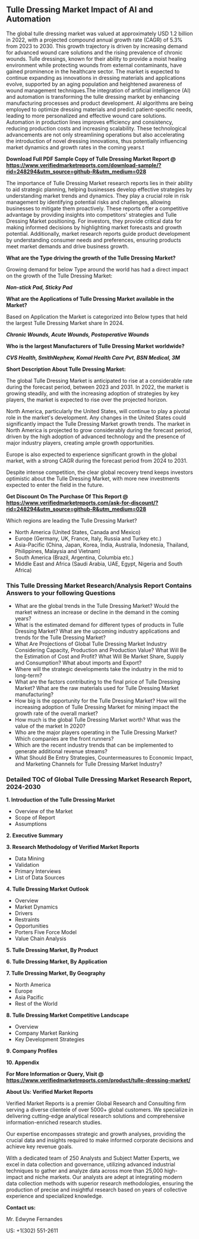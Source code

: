 <h2>Tulle Dressing Market Impact of AI and Automation</h2>The global tulle dressing market was valued at approximately USD 1.2 billion in 2022, with a projected compound annual growth rate (CAGR) of 5.3% from 2023 to 2030. This growth trajectory is driven by increasing demand for advanced wound care solutions and the rising prevalence of chronic wounds. Tulle dressings, known for their ability to provide a moist healing environment while protecting wounds from external contaminants, have gained prominence in the healthcare sector. The market is expected to continue expanding as innovations in dressing materials and applications evolve, supported by an aging population and heightened awareness of wound management techniques.The integration of artificial intelligence (AI) and automation is transforming the tulle dressing market by enhancing manufacturing processes and product development. AI algorithms are being employed to optimize dressing materials and predict patient-specific needs, leading to more personalized and effective wound care solutions. Automation in production lines improves efficiency and consistency, reducing production costs and increasing scalability. These technological advancements are not only streamlining operations but also accelerating the introduction of novel dressing innovations, thus potentially influencing market dynamics and growth rates in the coming years.t</p><p id="" class=""><strong>Download Full PDF Sample Copy of Tulle Dressing Market Report @ <a href="https://www.verifiedmarketreports.com/download-sample/?rid=248294&utm_source=github-R&utm_medium=028" target="_blank">https://www.verifiedmarketreports.com/download-sample/?rid=248294&utm_source=github-R&utm_medium=028</a></strong></p><p>The importance of&nbsp;Tulle Dressing Market research reports lies in their ability to aid strategic planning, helping businesses develop effective strategies by understanding market trends and dynamics. They play a crucial role in risk management by identifying potential risks and challenges, allowing businesses to mitigate them proactively. These reports offer a competitive advantage by providing insights into competitors' strategies and Tulle Dressing Market positioning. For investors, they provide critical data for making informed decisions by highlighting market forecasts and growth potential. Additionally, market research reports guide product development by understanding consumer needs and preferences, ensuring products meet market demands and drive business growth.</p><p><strong>What are the&nbsp;Type driving the growth of the Tulle Dressing Market?</strong></p><p id="" class="">Growing demand for below Type around the world has had a direct impact on the growth of the Tulle Dressing Market:</p><em><strong>Non-stick Pad, Sticky Pad</strong></em></p><strong>What are the&nbsp;Applications&nbsp;of Tulle Dressing Market available in the Market?</strong></p><p id="" class="">Based on Application the Market is categorized into Below types that held the largest Tulle Dressing Market share In 2024.</p><em><strong>Chronic Wounds, Acute Wounds, Postoperative Wounds</strong></em></p><strong>Who is the largest Manufacturers of Tulle Dressing Market worldwide?</strong></p><p><em><strong>CVS Health, SmithNephew, Komal Health Care Pvt, BSN Medical, 3M</strong></em></p><p id="" class=""><strong>Short Description About Tulle Dressing Market:</strong></p><p>The global Tulle Dressing Market is anticipated to rise at a considerable rate during the forecast period, between 2023 and 2031. In 2022, the market is growing steadily, and with the increasing adoption of strategies by key players, the market is expected to rise over the projected horizon.</p><p>North America, particularly the United States, will continue to play a pivotal role in the market's development. Any changes in the United States could significantly impact the Tulle Dressing Market growth trends. The market in North America is projected to grow considerably during the forecast period, driven by the high adoption of advanced technology and the presence of major industry players, creating ample growth opportunities.</p><p>Europe is also expected to experience significant growth in the global market, with a strong CAGR during the forecast period from 2024 to 2031.</p><p>Despite intense competition, the clear global recovery trend keeps investors optimistic about the Tulle Dressing Market, with more new investments expected to enter the field in the future.</p><p id="" class=""><strong>Get Discount On The Purchase Of This Report @ <a href="https://www.verifiedmarketreports.com/ask-for-discount/?rid=248294&utm_source=github-R&utm_medium=028" target="_blank">https://www.verifiedmarketreports.com/ask-for-discount/?rid=248294&utm_source=github-R&utm_medium=028</a></strong></p>Which regions are leading the Tulle Dressing Market?</p><ul><li>North America (United States, Canada and Mexico)</li><li>Europe (Germany, UK, France, Italy, Russia and Turkey etc.)</li><li>Asia-Pacific (China, Japan, Korea, India, Australia, Indonesia, Thailand, Philippines, Malaysia and Vietnam)</li><li>South America (Brazil, Argentina, Columbia etc.)</li><li>Middle East and Africa (Saudi Arabia, UAE, Egypt, Nigeria and South Africa)</li></ul><h3 id="" class="">This Tulle Dressing Market Research/Analysis Report Contains Answers to your following Questions</h3><ul><li>What are the global trends in the Tulle Dressing Market? Would the market witness an increase or decline in the demand in the coming years?</li><li>What is the estimated demand for different types of products in Tulle Dressing Market? What are the upcoming industry applications and trends for the Tulle Dressing Market?</li><li>What Are Projections of Global Tulle Dressing Market Industry Considering Capacity, Production and Production Value? What Will Be the Estimation of Cost and Profit? What Will Be Market Share, Supply and Consumption? What about imports and Export?</li><li>Where will the strategic developments take the industry in the mid to long-term?</li><li>What are the factors contributing to the final price of Tulle Dressing Market? What are the raw materials used for Tulle Dressing Market manufacturing?</li><li>How big is the opportunity for the Tulle Dressing Market? How will the increasing adoption of Tulle Dressing Market for mining impact the growth rate of the overall market?</li><li>How much is the global Tulle Dressing Market worth? What was the value of the market In 2020?</li><li>Who are the major players operating in the Tulle Dressing Market? Which companies are the front runners?</li><li>Which are the recent industry trends that can be implemented to generate additional revenue streams?</li><li>What Should Be Entry Strategies, Countermeasures to Economic Impact, and Marketing Channels for Tulle Dressing Market Industry?</li></ul><h3 id="" class="">Detailed TOC of Global Tulle Dressing Market Research Report, 2024-2030</h3><p id="" class=""><strong>1. Introduction of the Tulle Dressing Market</strong></p><ul><li>Overview of the Market</li><li>Scope of Report</li><li>Assumptions</li></ul><p id="" class=""><strong>2. Executive Summary</strong></p><p id="" class=""><strong>3. Research Methodology of Verified Market Reports</strong></p><ul><li>Data Mining</li><li>Validation</li><li>Primary Interviews</li><li>List of Data Sources</li></ul><p id="" class=""><strong>4. Tulle Dressing Market Outlook</strong></p><ul><li>Overview</li><li>Market Dynamics</li><li>Drivers</li><li>Restraints</li><li>Opportunities</li><li>Porters Five Force Model</li><li>Value Chain Analysis</li></ul><p id="" class=""><strong>5. Tulle Dressing Market, By Product</strong></p><p id="" class=""><strong>6. Tulle Dressing Market, By Application</strong></p><p id="" class=""><strong>7. Tulle Dressing Market, By Geography</strong></p><ul><li>North America</li><li>Europe</li><li>Asia Pacific</li><li>Rest of the World</li></ul><p id="" class=""><strong>8. Tulle Dressing Market Competitive Landscape</strong></p><ul><li>Overview</li><li>Company Market Ranking</li><li>Key Development Strategies</li></ul><p id="" class=""><strong>9. Company Profiles</strong></p><p id="" class=""><strong>10. Appendix</strong></p><p id="" class=""><strong>For More Information or Query, Visit @ <a href="https://www.verifiedmarketreports.com/product/tulle-dressing-market/" target="_blank">https://www.verifiedmarketreports.com/product/tulle-dressing-market/</a></strong></p><p id="" class=""><strong>About Us: Verified Market Reports</strong></p><p id="" class="">Verified Market Reports is a premier Global Research and Consulting firm serving a diverse clientele of over 5000+ global customers. We specialize in delivering cutting-edge analytical research solutions and comprehensive information-enriched research studies.</p><p id="" class="">Our expertise encompasses strategic and growth analyses, providing the crucial data and insights required to make informed corporate decisions and achieve key revenue goals.</p><p id="" class="">With a dedicated team of 250 Analysts and Subject Matter Experts, we excel in data collection and governance, utilizing advanced industrial techniques to gather and analyze data across more than 25,000 high-impact and niche markets. Our analysts are adept at integrating modern data collection methods with superior research methodologies, ensuring the production of precise and insightful research based on years of collective experience and specialized knowledge.</p><p id="" class=""><strong>Contact us:</strong></p><p id="" class="">Mr. Edwyne Fernandes</p><p id="" class="">US: +1(302) 551-2611</p>
